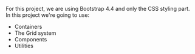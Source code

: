 For this project, we are using Bootstrap 4.4 and only the CSS styling part.  
In this project we're going to use:
- Containers
- The Grid system
- Components
- Utilities
